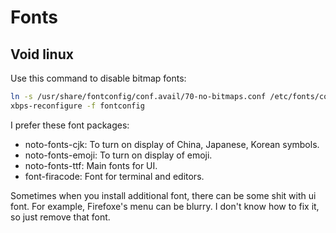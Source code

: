 # Fonts

## Void linux

Use this command to disable bitmap fonts:

```bash
ln -s /usr/share/fontconfig/conf.avail/70-no-bitmaps.conf /etc/fonts/conf.d/
xbps-reconfigure -f fontconfig
```

I prefer these font packages:

- noto-fonts-cjk: To turn on display of China, Japanese, Korean symbols.
- noto-fonts-emoji: To turn on display of emoji.
- noto-fonts-ttf: Main fonts for UI.
- font-firacode: Font for terminal and editors.

Sometimes when you install additional font, there can be some shit with ui font.
For example, Firefoxe's menu can be blurry.
I don't know how to fix it, so just remove that font.
